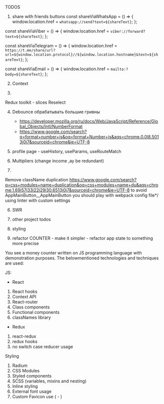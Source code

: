 TODOS

1) share with friends buttons
  const shareViaWhatsApp = () => {
    window.location.href = `whatsapp://send?text=${shareText}`;
  };

  const shareViaViber = () => {
    window.location.href = `viber://forward?text=${shareText}`;
  };

  const shareViaTelegram = () => {
    window.location.href = `https://t.me/share/url?url=${window.location.protocol}//${window.location.hostname}&text=${shareText}`;
  };

  const shareViaEmail = () => {
    window.location.href = `mailto:?body=${shareText}`;
  };

2) Context

3)
  Redux toolkit - slices
  Reselect

4) Debounce
  обрабатывать большие гривны
    - https://developer.mozilla.org/ru/docs/Web/JavaScript/Reference/Global_Objects/Intl/NumberFormat
    - https://www.google.com/search?q=format+number+js&oq=format+Number+js&aqs=chrome.0.0l8.5013j0j7&sourceid=chrome&ie=UTF-8

5) profile page - useHistory, useParams, useRouteMatch

6) Multipliers (change income ,ay be redundant)

7)
Remove className duplication
https://www.google.com/search?q=css+modules+name+duplication&oq=css+modules+name+du&aqs=chrome.1.69i57j33i22i29i30.6513j0j7&sourceid=chrome&ie=UTF-8
to avoid AppMainButton__AppMainButton you should play with webpack config file*/
using linter with custom settings

6) SWR

7) other project todos

8) styling

0) refactor COUNTER - make it simpler - refactor app state to something more precise



You see a money counter written on JS programming
language with demonstration purposes.
The belowmentioned technologies and techniques are used:

JS:
- React
1. React hooks
2. Context API
3. React-router
4. Class components
5. Functional components
6. classNames library
- Redux
1. react-redux
2. redux hooks
3. no switch case reducer usage

Styling
1. Radium
2. CSS Modules
3. Styled components
4. SCSS (variables, mixins and nesting)
5. Inline styling
6. External font usage
7. Custom Favicon use ( - )